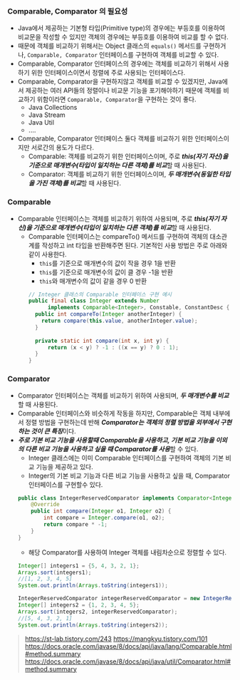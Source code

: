 
### Comparable, Comparator 의 필요성
- Java에서 제공하는 기본형 타입(Primitive type)의 경우에는 부등호를 이용하여 비교문을 작성할 수 있지만 객체의 경우에는 부등호를 이용하여 비교를 할 수 없다.
- 때문에 객체를 비교하기 위해서는 Object 클래스의 `equals()` 메서드를 구현하거나, `Comparable, Comparator` 인터페이스를 구현하여 객체를 비교할 수 있다.
- Comparable, Comparator 인터페이스의 경우에는 객체를 비교하기 위해서 사용하기 위한 인터페이스이면서 정렬에 주로 사용되는 인터페이스다.
- Comparable, Comparator을 구현하지않고 객체를 비교할 수 있겠지만, Java에서 제공하는 여러 API들의 정렬이나 비교문 기능을 포기해야하기 때문에 객체를 비교하기 위함이라면 `Comparable, Comparator`을 구현하는 것이 좋다.
  - Java Collections
  - Java Stream
  - Java Util
  - ....
- Comparable, Comparator 인터페이스 둘다 객체를 비교하기 위한 인터페이스이지만 서로간의 용도가 다르다.
  - Comparable: 객체를 비교하기 위한 인터페이스이며, 주로 ***this(자기 자신)을 기준으로 매개변수(타입이 일치하는 다른 객체)를 비교***할 때 사용된다.
  - Comparator: 객체를 비교하기 위한 인터페이스이며, ***두 매개변수(동일한 타입을 가진 객체)를 비교***할 때 사용된다.

### Comparable
- Comparable 인터페이스는 객체를 비교하기 위하여 사용되며, 주로 ***this(자기 자신)을 기준으로 매개변수(타입이 일치하는 다른 객체)를 비교***할 때 사용된다.
  - Comparable 인터페이스는 compareTo() 메서드를 구현하여 객체의 대소관계를 작성하고 int 타입을 반환해주면 된다. 기본적인 사용 방법은 주로 아래와 같이 사용한다.
    - `this`를 기준으로 매개변수의 값이 작을 경우 1을 반환
    - `this`를 기준으로 매개변수의 값이 클 경우 -1을 반환
    - `this`와 매개변수의 값이 같을 경우 0 반환
    ```java
    // Integer 클래스의 Comparable 인터페이스 구현 예시
    public final class Integer extends Number
          implements Comparable<Integer>, Constable, ConstantDesc {
      public int compareTo(Integer anotherInteger) {
        return compare(this.value, anotherInteger.value);
      }
      
      private static int compare(int x, int y) {
          return (x < y) ? -1 : ((x == y) ? 0 : 1);
      }
    }
    ```


### Comparator
- Comparator 인터페이스는 객체를 비교하기 위하여 사용되며, ***두 매개변수를 비교***할 때 사용된다.
- Comparable 인터페이스와 비슷하게 작동을 하지만, Comparable은 객체 내부에서 정렬 방법을 구현하는데 반해 ***Comparator는 객체의 정렬 방법을 외부에서 구현하는 것이 큰 특징***이다.
- ***주로 기본 비교 기능을 사용할때 Comparable을 사용하고, 기본 비교 기능을 이외의 다른 비교 기능을 사용하고 싶을 때 Comparator를 사용***할 수 있다.
  - Integer 클래스에는 이미 Comparable 인터페이스를 구현하여 객체의 기본 비교 기능을 제공하고 있다.
  - Integer의 기본 비교 기능과 다른 비교 기능을 사용하고 싶을 때, Comparator 인터페이스를 구현할수 있다.
  ```java
  public class IntegerReservedComparator implements Comparator<Integer> {
      @Override
      public int compare(Integer o1, Integer o2) {
          int compare = Integer.compare(o1, o2);
          return compare * -1;
      }
  }
  ```
  - 해당 Comparator를 사용하여 Integer 객체를 내림차순으로 정렬할 수 있다.
  ```java
  Integer[] integers1 = {5, 4, 3, 2, 1};
  Arrays.sort(integers1);
  //[1, 2, 3, 4, 5]
  System.out.println(Arrays.toString(integers1));

  IntegerReservedComparator integerReservedComparator = new IntegerReservedComparator();
  Integer[] integers2 = {1, 2, 3, 4, 5};
  Arrays.sort(integers2, integerReservedComparator);
  //[5, 4, 3, 2, 1]
  System.out.println(Arrays.toString(integers2)); 
  ```

> https://st-lab.tistory.com/243
> https://mangkyu.tistory.com/101
> https://docs.oracle.com/javase/8/docs/api/java/lang/Comparable.html#method.summary
> https://docs.oracle.com/javase/8/docs/api/java/util/Comparator.html#method.summary